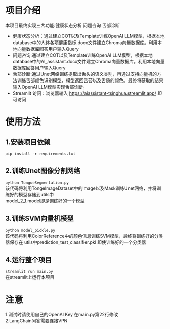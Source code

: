 # 项目介绍
本项目最终实现三大功能:健康状态分析 问题咨询 舌部诊断
* 健康状态分析：通过建立COT以及Template训练OpenAI LLM模型，根据本地database中的人体各项健康指标.docx文件建立Chroma向量数据库。利用本地向量数据库回答用户输入Query
* 问题咨询:通过建立COT以及Template训练OpenAI LLM模型，根据本地database中的AI_assistant.docx文件建立Chroma向量数据库。利用本地向量数据库回答用户输入Query
* 舌部诊断:通过Unet网络训练提取出舌头的语义类别，再通过支持向量机的方法训练舌部颜色识别模型，模型返回舌苔以及舌质的颜色。最终将获取的结果输入OpenAI LLM模型实现舌部诊断。
* Streamlit 访问：浏览器输入 https://aiassistant-tsinghua.streamlit.app/ 即可访问
# 使用方法
## 1.安装项目依赖
`pip install -r requirements.txt`
## 2.训练Unet图像分割网络
`python TongueSegmentation.py`  
该代码将利用TongeImageDataset中的Image以及Mask训练Unet网络，并将训练好的模型存储到utils中  
model_2_1.model即是训练好的一个模型
## 3.训练SVM向量机模型 
`python model_pickle.py`   
该代码将利用ColorReference中的颜色信息训练SVM模型，最终将训练好的分类器保存在 utils中prediction_test_classifier.pkl 即使训练好的一个分类器
## 4.运行整个项目
`streamlit run main.py`   
在streamlit上运行本项目
# 注意
1.测试时请使用自己的OpenAI Key 在main.py第22行修改  
2.LangChain问答需要连接VPN
